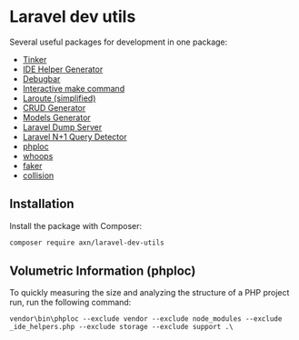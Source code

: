 Laravel dev utils
=================

Several useful packages for development in one package:

* [Tinker](https://github.com/laravel/tinker)
* [IDE Helper Generator](https://github.com/barryvdh/laravel-ide-helper)
* [Debugbar](https://github.com/barryvdh/laravel-debugbar)
* [Interactive make command](https://github.com/laracademy/interactive-make)
* [Laroute (simplified)](https://github.com/AXN-Informatique/laravel-laroute)
* [CRUD Generator](https://github.com/AXN-Informatique/laravel-crud-generator)
* [Models Generator](https://github.com/AXN-Informatique/laravel-models-generator)
* [Laravel Dump Server](https://github.com/beyondcode/laravel-dump-server)
* [Laravel N+1 Query Detector](https://github.com/beyondcode/laravel-query-detector)
* [phploc](https://github.com/sebastianbergmann/phploc)
* [whoops](https://github.com/filp/whoops)
* [faker](https://github.com/fzaninotto/faker)
* [collision](https://github.com/nunomaduro/collision)

Installation
------------

Install the package with Composer:

```sh
composer require axn/laravel-dev-utils
```

## Volumetric Information (phploc)

To quickly measuring the size and analyzing the structure of a PHP project run,
run the following command:

```
vendor\bin\phploc --exclude vendor --exclude node_modules --exclude _ide_helpers.php --exclude storage --exclude support .\
```
